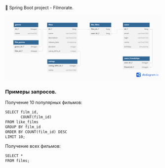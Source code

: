 :wave: Spring Boot project - Filmorate.

![ER diagram](ER_diagram.png)
### **Примеры запросов.**

Получение 10 популярных фильмов:

```
SELECT film_id,
       COUNT(film_id)
FROM like_films
GROUP BY film_id
ORDER BY COUNT(film_id) DESC 
LIMIT 10;
```

Получение всех фильмов:

```
SELECT *
FROM films;
```
